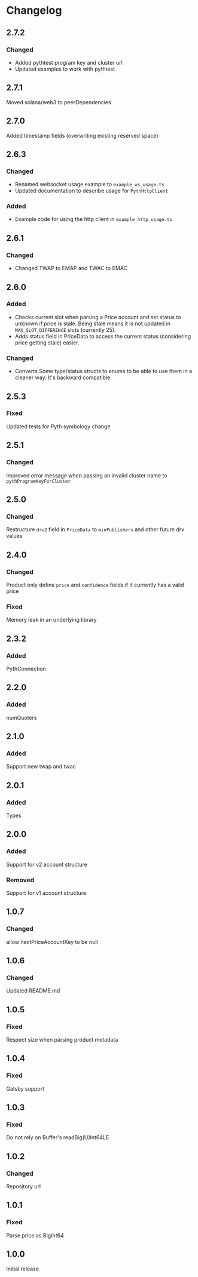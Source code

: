 # Changelog

## 2.7.2
### Changed
- Added pythtest program key and cluster url
- Updated examples to work with pythtest

## 2.7.1
  Moved solana/web3 to peerDependencies 

## 2.7.0
  Added timestamp fields (overwriting existing reserved space)

## 2.6.3

### Changed
- Renamed websocket usage example to `example_ws_usage.ts`
- Updated documentation to describe usage for `PythHttpClient`

### Added
- Example code for using the http client in `example_http_usage.ts`

## 2.6.1

### Changed
- Changed TWAP to EMAP and TWAC to EMAC

## 2.6.0

### Added
- Checks current slot when parsing a Price account and set status to unknown if price is stale. Being stale means it is not updated in `MAX_SLOT_DIFFERENCE` slots (currently 25).
- Adds status field in PriceData to access the current status (considering price getting stale) easier.

### Changed
- Converts Some type/status structs to enums to be able to use them in a cleaner way. It's backward compatible.


## 2.5.3

### Fixed
Updated tests for Pyth symbology change

## 2.5.1

### Changed

Improved error message when passing an invalid cluster name to `pythProgramKeyForCluster`

## 2.5.0

### Changed

Restructure `drv2` field in `PriceData` to `minPublishers` and other future drv values

## 2.4.0

### Changed

Product only define `price` and `confidence` fields if it currently has a valid price

### Fixed

Memory leak in an underlying library

## 2.3.2

### Added

PythConnection 

## 2.2.0

### Added

numQuoters

## 2.1.0

### Added

Support new twap and twac

## 2.0.1

### Added

Types

## 2.0.0

### Added

Support for v2 account structure

### Removed

Support for v1 account structure

## 1.0.7

### Changed

allow nextPriceAccountKey to be null

## 1.0.6

### Changed

Updated README.md

## 1.0.5

### Fixed

Respect size when parsing product metadata

## 1.0.4

### Fixed

Gatsby support

## 1.0.3

### Fixed

Do not rely on Buffer's readBig(U)Int64LE

## 1.0.2

### Changed

Repository url

## 1.0.1

### Fixed

Parse price as Big*Int*64

## 1.0.0

Initial release
